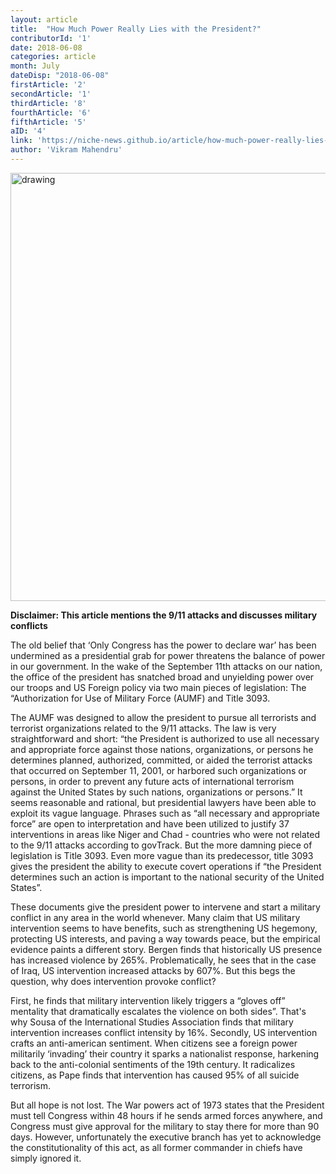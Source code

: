 ```yaml
---
layout: article 
title:  "How Much Power Really Lies with the President?" 
contributorId: '1'
date: 2018-06-08 
categories: article
month: July
dateDisp: "2018-06-08"
firstArticle: '2'
secondArticle: '1'
thirdArticle: '8'
fourthArticle: '6'
fifthArticle: '5'
aID: '4'
link: 'https://niche-news.github.io/article/how-much-power-really-lies-with-the-president.html'
author: 'Vikram Mahendru'
---
```

<img src="https://scontent.fewr1-2.fna.fbcdn.net/v/t1.0-9/34720353_1797119890331829_3540990726399590400_o.jpg?_nc_cat=0&oh=47f1d0e58c7e1668753b63ced4dde95f&oe=5BDB7BD8" alt="drawing" width="685px"/>

<b>Disclaimer: This article mentions the 9/11 attacks and discusses military conflicts</b>

The old belief that ‘Only Congress has the power to declare war’ has been undermined as a presidential grab for power threatens the balance of power in our government. In the wake of the September 11th attacks on our nation, the office of the president has snatched broad and unyielding power over our troops and US Foreign policy via two main pieces of legislation: The “Authorization for Use of Military Force (AUMF) and Title 3093.

The AUMF was designed to allow the president to pursue all terrorists and terrorist organizations related to the 9/11 attacks. The law is very straightforward and short: “the President is authorized to use all necessary and appropriate force against those nations, organizations, or persons he determines planned, authorized, committed, or aided the terrorist attacks that occurred on September 11, 2001, or harbored such organizations or persons, in order to prevent any future acts of international terrorism against the United States by such nations, organizations or persons.” It seems reasonable and rational, but presidential lawyers have been able to exploit its vague language. Phrases such as “all necessary and appropriate force” are open to interpretation and have been utilized to justify 37 interventions in areas like Niger and Chad - countries who were not related to the 9/11 attacks according to govTrack. But the more damning piece of legislation is Title 3093. Even more vague than its predecessor, title 3093 gives the president the ability to execute covert operations if “the President determines such an action is important to the national security of the United States”.

These documents give the president power to intervene and start a military conflict in any area in the world whenever. Many claim that US military intervention seems to have benefits, such as strengthening US hegemony, protecting US interests, and paving a way towards peace, but the empirical evidence paints a different story. Bergen finds that historically US presence has increased violence by 265%. Problematically, he sees that in the case of Iraq, US intervention increased attacks by 607%. But this begs the question, why does intervention provoke conflict?

First, he finds that military intervention likely triggers a “gloves off” mentality that dramatically escalates the violence on both sides”. That's why Sousa of the International Studies Association finds that military intervention increases conflict intensity by 16%. Secondly, US intervention crafts an anti-american sentiment. When citizens see a foreign power militarily ‘invading’ their country it sparks a nationalist response, harkening back to the anti-colonial sentiments of the 19th century. It radicalizes citizens, as Pape finds that intervention has caused 95% of all suicide terrorism.

But all hope is not lost. The War powers act of 1973 states that the President must tell Congress within 48 hours if he sends armed forces anywhere, and Congress must give approval for the military to stay there for more than 90 days. However, unfortunately the executive branch has yet to acknowledge the constitutionality of this act, as all former commander in chiefs have simply ignored it. 